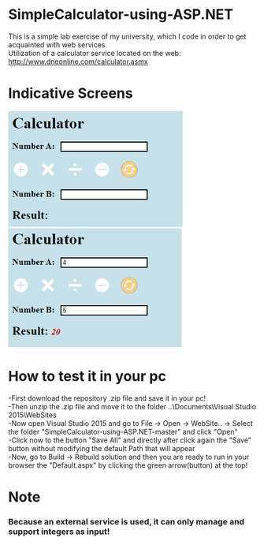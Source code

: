 # SimpleCalculator-using-ASP.NET
This is a simple lab exercise of my university, which I code in order to get acquainted with web services                                                                            
Utilization of a calculator service located on the web: http://www.dneonline.com/calculator.asmx

# Indicative Screens
<img src="indicativeScreens/screenshot1.png">
<img src="indicativeScreens/screenshot2.png">

# How to test it in your pc
-First download the repository .zip file and save it in your pc! <br>
-Then unzip the .zip file and move it to the folder ..\Documents\Visual Studio 2015\WebSites <br>
-Now open Visual Studio 2015 and go to File -> Open -> WebSite.. -> Select the folder "SimpleCalculator-using-ASP.NET-master" and click "Open" <br>
-Click now to the button "Save All" and directly after click again the "Save" button without modifying the default Path that will appear <br>
-Now, go to Build -> Rebuild solution and then you are ready to run in your browser the "Default.aspx" by clicking the green arrow(button) at the top!

# Note
<h3>Because an external service is used, it can only manage and support integers as input!</strong></h3>



